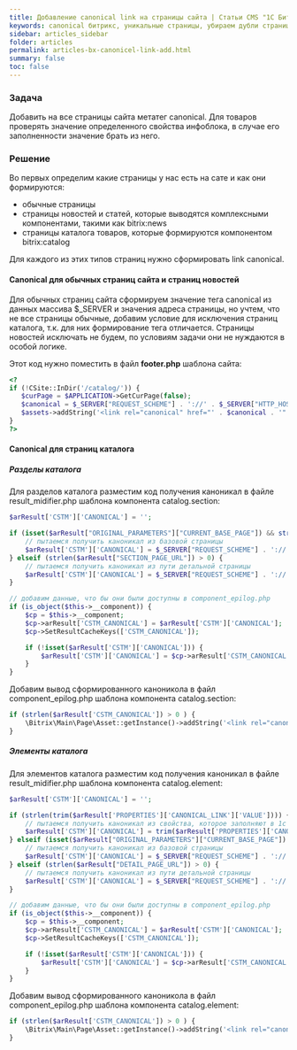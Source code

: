 ```yaml
---
title: Добавление canonical link на страницы сайта | Статьи CMS "1С Битрикс"
keywords: canonical битрикс, уникальные страницы, убираем дубли страниц
sidebar: articles_sidebar
folder: articles
permalink: articles-bx-canonicel-link-add.html
summary: false
toc: false
---
```


### Задача

Добавить на все страницы сайта метатег canonical. Для товаров проверять значение определенного свойства инфоблока, в случае его заполненности значение брать из него.

### Решение

Во первых определим какие страницы у нас есть на сате и как они формируются:

* обычные страницы
* страницы новостей и статей, которые выводятся комплексными компонентами, такими как bitrix:news
* страницы каталога товаров, которые формируются компонентом bitrix:catalog

Для каждого из этих типов страниц нужно сформировать link canonical.

#### Canonical для обычных страниц сайта и страниц новостей

Для обычных страниц сайта сформируем значение тега canonical из данных массива $_SERVER и значения адреса страницы, но учтем, что не все страницы обычные, добавим условие для исключения страниц каталога, т.к. для них формирование тега отличается. Страницы новостей исключать не будем, по условиям задачи они не нуждаются в особой логике.

Этот код нужно поместить в файл **footer.php** шаблона сайта:

 ```php
<?
if (!CSite::InDir('/catalog/')) {
    $curPage = $APPLICATION->GetCurPage(false);
    $canonical = $_SERVER["REQUEST_SCHEME"] . '://' . $_SERVER["HTTP_HOST"] . $curPage;
    $assets->addString('<link rel="canonical" href="' . $canonical . '" />');
}
?>
 ```

#### Canonical для страниц каталога

##### Разделы каталога

Для разделов каталога разместим код получения каноникал в файле result_midifier.php шаблона компонента catalog.section:

```php
$arResult['CSTM']['CANONICAL'] = '';

if (isset($arResult["ORIGINAL_PARAMETERS"]["CURRENT_BASE_PAGE"]) && strlen($arResult["ORIGINAL_PARAMETERS"]["CURRENT_BASE_PAGE"]) > 0) {
    // пытаемся получить каноникал из базовой страницы
    $arResult['CSTM']['CANONICAL'] = $_SERVER["REQUEST_SCHEME"] . '://' . $_SERVER["HTTP_HOST"] . $arResult["ORIGINAL_PARAMETERS"]["CURRENT_BASE_PAGE"];
} elseif (strlen($arResult["SECTION_PAGE_URL"]) > 0) {
    // пытаемся получить каноникал из пути детальной страницы
    $arResult['CSTM']['CANONICAL'] = $_SERVER["REQUEST_SCHEME"] . '://' . $_SERVER["HTTP_HOST"] . $arResult["SECTION_PAGE_URL"];
}

// добавим данные, что бы они были доступны в component_epilog.php
if (is_object($this->__component)) {
    $cp = $this->__component;
    $cp->arResult['CSTM_CANONICAL'] = $arResult['CSTM']['CANONICAL'];
    $cp->SetResultCacheKeys(['CSTM_CANONICAL']);

    if (!isset($arResult['CSTM']['CANONICAL'])) {
        $arResult['CSTM']['CANONICAL'] = $cp->arResult['CSTM_CANONICAL'];
    }
}
```

Добавим вывод сформированного каноникола в файл component_epilog.php шаблона компонента catalog.section:

```php
if (strlen($arResult['CSTM_CANONICAL']) > 0 ) {
    \Bitrix\Main\Page\Asset::getInstance()->addString('<link rel="canonical" href="' . $arResult['CSTM_CANONICAL'] . '" />');
}
```

##### Элементы каталога

Для элементов каталога разместим код получения каноникал в файле result_midifier.php шаблона компонента catalog.element:

```php
$arResult['CSTM']['CANONICAL'] = '';

if (strlen(trim($arResult['PROPERTIES']['CANONICAL_LINK']['VALUE']))) {
    // пытаемся получить каноникал из свойства, которое заполняют в 1с
    $arResult['CSTM']['CANONICAL'] = trim($arResult['PROPERTIES']['CANONICAL_LINK']['VALUE']);
} elseif (isset($arResult["ORIGINAL_PARAMETERS"]["CURRENT_BASE_PAGE"]) && strlen($arResult["ORIGINAL_PARAMETERS"]["CURRENT_BASE_PAGE"]) > 0) {
    // пытаемся получить каноникал из базовой страницы
    $arResult['CSTM']['CANONICAL'] = $_SERVER["REQUEST_SCHEME"] . '://' . $_SERVER["HTTP_HOST"] . $arResult["ORIGINAL_PARAMETERS"]["CURRENT_BASE_PAGE"];
} elseif (strlen($arResult["DETAIL_PAGE_URL"]) > 0) {
    // пытаемся получить каноникал из пути детальной страницы
    $arResult['CSTM']['CANONICAL'] = $_SERVER["REQUEST_SCHEME"] . '://' . $_SERVER["HTTP_HOST"] . $arResult["DETAIL_PAGE_URL"];
}

// добавим данные, что бы они были доступны в component_epilog.php
if (is_object($this->__component)) {
    $cp = $this->__component;
    $cp->arResult['CSTM_CANONICAL'] = $arResult['CSTM']['CANONICAL'];
    $cp->SetResultCacheKeys(['CSTM_CANONICAL']);

    if (!isset($arResult['CSTM']['CANONICAL'])) {
        $arResult['CSTM']['CANONICAL'] = $cp->arResult['CSTM_CANONICAL'];
    }
}
```

Добавим вывод сформированного каноникола в файл component_epilog.php шаблона компонента catalog.element:

```php
if (strlen($arResult['CSTM_CANONICAL']) > 0 ) {
    \Bitrix\Main\Page\Asset::getInstance()->addString('<link rel="canonical" href="' . $arResult['CSTM_CANONICAL'] . '" />');
}
```
